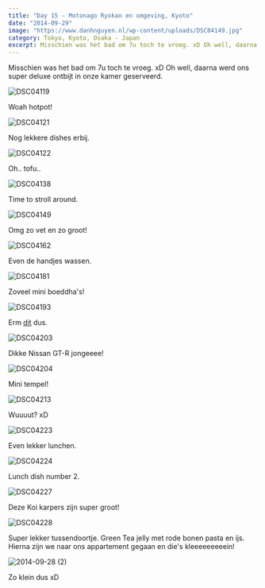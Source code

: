 ```yaml
---
title: "Day 15 - Motonago Ryokan en omgeving, Kyoto"
date: "2014-09-29"
image: "https://www.danhnguyen.nl/wp-content/uploads/DSC04149.jpg"
category: Tokyo, Kyoto, Osaka - Japan
excerpt: Misschien was het bad om 7u toch te vroeg. xD Oh well, daarna werd ons super deluxe ontbijt in onze kamer...
---
```


Misschien was het bad om 7u toch te vroeg. xD Oh well, daarna werd ons super deluxe ontbijt in onze kamer geserveerd.

![DSC04119](https://www.danhnguyen.nl/wp-content/uploads//DSC04119-1024x575.jpg)

Woah hotpot!

![DSC04121](https://www.danhnguyen.nl/wp-content/uploads//DSC04121-1024x575.jpg)

Nog lekkere dishes erbij.

![DSC04122](https://www.danhnguyen.nl/wp-content/uploads//DSC04122-1024x575.jpg)

Oh.. tofu..

![DSC04138](https://www.danhnguyen.nl/wp-content/uploads//DSC04138-1024x575.jpg)

Time to stroll around.

![DSC04149](https://www.danhnguyen.nl/wp-content/uploads//DSC04149-1024x575.jpg)

Omg zo vet en zo groot!

![DSC04162](https://www.danhnguyen.nl/wp-content/uploads//DSC04162-1024x575.jpg)

Even de handjes wassen.

![DSC04181](https://www.danhnguyen.nl/wp-content/uploads//DSC04181-1024x575.jpg)

Zoveel mini boeddha's!

![DSC04193](https://www.danhnguyen.nl/wp-content/uploads//DSC04193-1024x575.jpg)

Erm [dit](http://en.wikipedia.org/wiki/Prayer_wheel) dus.

![DSC04203](https://www.danhnguyen.nl/wp-content/uploads//DSC04203-1024x575.jpg)

Dikke Nissan GT-R jongeeee!

![DSC04204](https://www.danhnguyen.nl/wp-content/uploads//DSC04204-1024x575.jpg)

Mini tempel!

![DSC04213](https://www.danhnguyen.nl/wp-content/uploads//DSC04213-575x1024.jpg)

Wuuuut? xD

![DSC04223](https://www.danhnguyen.nl/wp-content/uploads//DSC04223-1024x575.jpg)

Even lekker lunchen.

![DSC04224](https://www.danhnguyen.nl/wp-content/uploads//DSC04224-1024x575.jpg)

Lunch dish number 2.

![DSC04227](https://www.danhnguyen.nl/wp-content/uploads//DSC04227-1024x575.jpg)

Deze Koi karpers zijn super groot!

![DSC04228](https://www.danhnguyen.nl/wp-content/uploads//DSC04228-1024x575.jpg)

Super lekker tussendoortje. Green Tea jelly met rode bonen pasta en ijs. Hierna zijn we naar ons appartement gegaan en die's kleeeeeeeeein!

![2014-09-28 (2)](https://www.danhnguyen.nl/wp-content/uploads//2014-09-28-2-1024x576.jpg)

Zo klein dus xD
